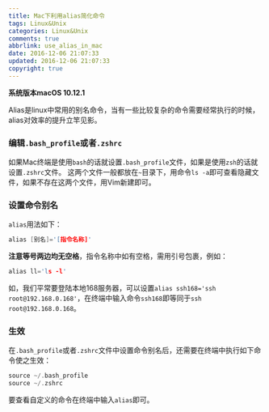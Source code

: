 ```yaml
---
title: Mac下利用alias简化命令
tags: Linux&Unix
categories: Linux&Unix
comments: true
abbrlink: use_alias_in_mac
date: 2016-12-06 21:07:33
updated: 2016-12-06 21:07:33
copyright: true
---
```


**系统版本macOS 10.12.1**

Alias是linux中常用的别名命令，当有一些比较复杂的命令需要经常执行的时候，alias对效率的提升立竿见影。

### 编辑`.bash_profile`或者`.zshrc`
如果Mac终端是使用`bash`的话就设置`.bash_profile`文件，如果是使用`zsh`的话就设置`.zshrc`文件。
这两个文件一般都放在`~`目录下，用命令`ls -a`即可查看隐藏文件，如果不存在这两个文件，用Vim新建即可。


### 设置命令别名
`alias`用法如下：
```c
alias [别名]='[指令名称]'
```

<!--more-->

**注意等号两边均无空格**，指令名称中如有空格，需用引号包裹，例如：
```c
alias ll='ls -l'
```

如，我们平常要登陆本地168服务器，可以设置`alias ssh168='ssh root@192.168.0.168'`，在终端中输入命令`ssh168`即等同于`ssh root@192.168.0.168`。

### 生效
在`.bash_profile`或者`.zshrc`文件中设置命令别名后，还需要在终端中执行如下命令使之生效：
```c 
source ~/.bash_profile
source ~/.zshrc 
```

要查看自定义的命令在终端中输入`alias`即可。
